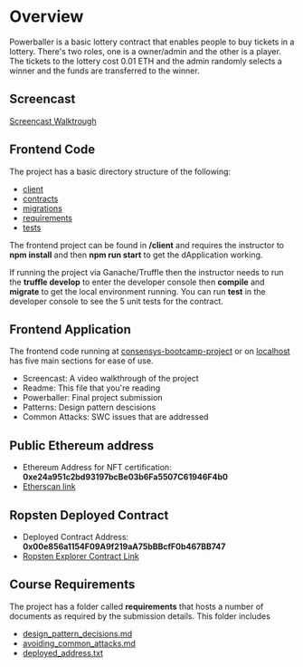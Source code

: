 # Overview

Powerballer is a basic lottery contract that enables people to buy tickets in a lottery. There's two roles, one is a owner/admin and the other is a player. The tickets to the lottery cost 0.01 ETH and the admin randomly selects a winner and the funds are transferred to the winner.

## Screencast

[Screencast Walktrough](https://www.youtube.com/watch?v=Kh0kivKQX6c)

## Frontend Code

The project has a basic directory structure of the following:

- [client](https://github.com/joshrio/blockchain-developer-bootcamp-project/tree/main/client)
- [contracts](https://github.com/joshrio/blockchain-developer-bootcamp-project/tree/main/contracts)
- [migrations](https://github.com/joshrio/blockchain-developer-bootcamp-project/tree/main/migrations)
- [requirements](https://github.com/joshrio/blockchain-developer-bootcamp-project/tree/main/requirements)
- [tests](https://github.com/joshrio/blockchain-developer-bootcamp-project/blob/main/test/powerballer.js)

The frontend project can be found in **/client** and requires the instructor to **npm install** and then **npm run start** to get the dApplication working.

If running the project via Ganache/Truffle then the instructor needs to run the **truffle develop** to enter the developer console then **compile** and **migrate** to get the local environment running. You can run **test** in the developer console to see the 5 unit tests for the contract.

## Frontend Application

The frontend code running at [consensys-bootcamp-project](https://joshrio.github.io/blockchain-developer-bootcamp-project/) or on [localhost](http://localhost:3000/) has five main sections for ease of use.

- Screencast: A video walkthrough of the project
- Readme: This file that you're reading
- Powerballer: Final project submission
- Patterns: Design pattern descisions
- Common Attacks: SWC issues that are addressed

## Public Ethereum address

- Ethereum Address for NFT certification: **0xe24a951c2bd93197bcBe03b6Fa5507C61946F4b0**
- [Etherscan link](https://etherscan.io/address/0xe24a951c2bd93197bcBe03b6Fa5507C61946F4b0)

## Ropsten Deployed Contract

- Deployed Contract Address: **0x00e856a1154F09A9f219aA75bBBcfF0b467BB747**
- [Ropsten Explorer Contract Link](https://ropsten.etherscan.io/address/0x00e856a1154f09a9f219aa75bbbcff0b467bb747)

## Course Requirements

The project has a folder called **requirements** that hosts a number of documents as required by the submission details. This folder includes

- [design_pattern_decisions.md](https://github.com/joshrio/blockchain-developer-bootcamp-project/blob/main/requirements/design_pattern_decisions.md)
- [avoiding_common_attacks.md](https://github.com/joshrio/blockchain-developer-bootcamp-project/blob/main/requirements/avoiding_common_attacks.md)
- [deployed_address.txt](https://github.com/joshrio/blockchain-developer-bootcamp-project/blob/main/requirements/deployed_address.txt)
